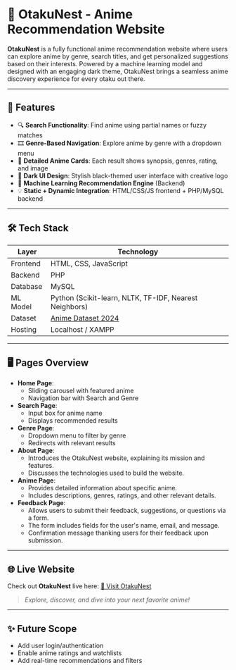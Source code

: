 # 🌸 OtakuNest - Anime Recommendation Website

**OtakuNest** is a fully functional anime recommendation website where users can explore anime by genre, search titles, and get personalized suggestions based on their interests. Powered by a machine learning model and designed with an engaging dark theme, OtakuNest brings a seamless anime discovery experience for every otaku out there.

---

## 🎯 Features

- 🔍 **Search Functionality**: Find anime using partial names or fuzzy matches  
- 🎞️ **Genre-Based Navigation**: Explore anime by genre with a dropdown menu  
- 📜 **Detailed Anime Cards**: Each result shows synopsis, genres, rating, and image  
- 🎨 **Dark UI Design**: Stylish black-themed user interface with creative logo  
- 🧠 **Machine Learning Recommendation Engine** (Backend)  
- 💡 **Static + Dynamic Integration**: HTML/CSS/JS frontend + PHP/MySQL backend  

---

## 🛠️ Tech Stack

| Layer      | Technology             |
|------------|------------------------|
| Frontend   | HTML, CSS, JavaScript  |
| Backend    | PHP                    |
| Database   | MySQL                  |
| ML Model   | Python (Scikit-learn, NLTK, TF-IDF, Nearest Neighbors) |
| Dataset    | [Anime Dataset 2024](https://www.kaggle.com/datasets/yashnarnaware/anime-dataset-2024) |
| Hosting    | Localhost / XAMPP |

---

## 🖥️ Pages Overview

- **Home Page**:
  - Sliding carousel with featured anime
  - Navigation bar with Search and Genre
- **Search Page**:
  - Input box for anime name
  - Displays recommended results
- **Genre Page**:
  - Dropdown menu to filter by genre
  - Redirects with relevant results
- **About Page**:
  - Introduces the OtakuNest website, explaining its mission and features.
  - Discusses the technologies used to build the website.
- **Anime Page**:
  - Provides detailed information about specific anime.
  - Includes descriptions, genres, ratings, and other relevant details.
- **Feedback Page**:
  - Allows users to submit their feedback, suggestions, or questions via a form.
  - The form includes fields for the user's name, email, and message.
  - Confirmation message thanking users for their feedback upon submission.

---

## 🌐 Live Website

Check out **OtakuNest** live here: [🔗 Visit OtakuNest](https://anime-recommendation-blzq.onrender.com)
> _Explore, discover, and dive into your next favorite anime!_

---

## ✨ Future Scope

- Add user login/authentication
- Enable anime ratings and watchlists
- Add real-time recommendations and filters
